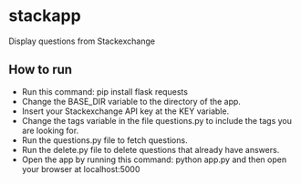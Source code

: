 # stackapp
Display questions from Stackexchange

## How to run

- Run this command: pip install flask requests
- Change the BASE_DIR variable to the directory of the app.
- Insert your Stackexchange API key at the KEY variable.
- Change the tags variable in the file questions.py to include the tags you are looking for.
- Run the questions.py file to fetch questions.
- Run the delete.py file to delete questions that already have answers.
- Open the app by running this command: python app.py and then open your browser at localhost:5000

